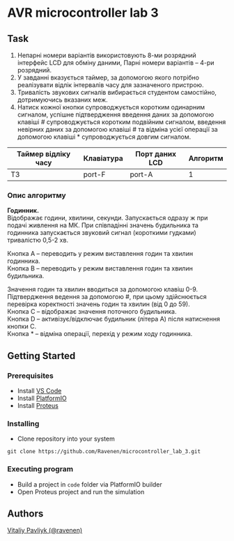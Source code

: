 # AVR microcontroller lab 3

## Task

1. Непарні номери варіантів використовують 8-ми розрядний
   інтерфейс LCD для обміну даними, Парні номери варіантів
   – 4-ри розрядний.
2. У завданні вказується таймер, за допомогою якого потрібно
   реалізувати відлік інтервалів часу для зазначеного
   пристрою.
3. Тривалість звукових сигналів вибирається студентом
   самостійно, дотримуючись вказаних меж.
4. Натиск кожної кнопки супроводжується коротким
   одинарним сигналом, успішне підтвердження введення
   даних за допомогою клавіші # супроводжується коротким
   подвійним сигналом, введення невірних даних за
   допомогою клавіші # та відміна усієї операції за допомогою
   клавіші \* супроводжується довгим сигналом.

| Таймер відліку часу | Клавіатура | Порт даних LCD | Алгоритм |
| ------------------- | ---------- | -------------- | -------- |
| T3                  | port-F     | port-A         | 1        |

### Опис алгоритму

**Годинник.**  
Відображає години, хвилини, секунди. Запускається одразу ж
при подачі живлення на МК. При співпадінні значень будильника
та годинника запускається звуковий сигнал (короткими гудками)
тривалістю 0,5-2 хв.

Кнопка A – переводить у режим виставлення годин та хвилин годинника.  
Кнопка B – переводить у режим виставлення годин та хвилин будильника.

Значення годин та хвилин вводиться за допомогою клавіш 0-9. Підтвердження ведення за допомогою #, при цьому здійснюється перевірка коректності значень годин та хвилин (від 0 до 59).  
Кнопка C – відображає значення поточного будильника.  
Кнопка D – активізує/відключає будильник (літера А) після натиснення кнопки С.  
Кнопка \* – відміна операції, перехід у режим ходу годинника.

## Getting Started

### Prerequisites

- Install [VS Code](https://code.visualstudio.com/Download)
- Install [PlatformIO](https://platformio.org/install/ide?install=vscode)
- Install [Proteus](https://www.labcenter.com/)

### Installing

- Clone repository into your system

```
git clone https://github.com/Ravenen/microcontroller_lab_3.git
```

### Executing program

- Build a project in `code` folder via PlatformIO builder
- Open Proteus project and run the simulation

## Authors

[Vitaliy Pavliyk (@ravenen)](https://github.com/Ravenen)
